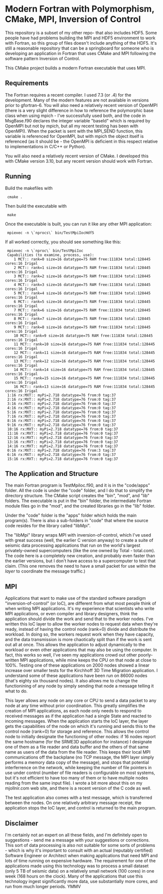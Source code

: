 Modern Fortran with Polymorphism, CMake, MPI, Inversion of Control
=============

This repository is a subset of my other repo- that also includes HDF5. Some people have had problems building the MPI and HDF5 environment to work with Fortran, so this group of files doesn't include anything of the HDF5. It's still a reasonable repository that can be a springboard for someone who is developing an application in Fortran that uses CMake and MPI following the software pattern Inversion of Control.

This CMake project builds a modern Fortran executable that uses MPI.


Requirements
-------------

The Fortran requires a recent compiler. I used 7.3 (or .4) for the development. Many of the modern features are not available in versions prior to gfortran-6.
You will also need a relatively recent version of OpenMPI (there is a very slight difference in how to reference the polymorphic base class when using mpich - I've successfully used both, and the code in MsgBase.f90 declares the integer variable "baseId" which is required by OpenMPI but not by mpich, but all my recent testing has been with OpenMPI). When the packet is sent with the MPI_SEND function, this variable is referenced for OpenMPI, but with mpich the object itself is referenced (as it should be - the OpenMPI is deficient in this respect relative to implementations in C/C++ or Python).

You will also need a relatively recent version of CMake. I developed this with CMake version 3.10, but any recent version should work with Fortran.


Running
-------------

Build the makefiles with

     cmake .

Then build the executable with

     make

Once the executable is built, you can run it like any other MPI application:

     mpiexec -n \`nprocs\` bin/TestMpiIocHdf5

If all worked correctly, you should see something like this:

     mpiexec -n \`nproc\` bin/TestMpiIoc
     Capabilities (to examine, process, use):
        1 MCT:: rank=0 size=16 datatype=75 RAM free:111834 total:128445 cores:16 Irigal
        2 MCT:: rank=1 size=16 datatype=75 RAM free:111834 total:128445 cores:16 Irigal
        3 MCT:: rank=2 size=16 datatype=75 RAM free:111834 total:128445 cores:16 Irigal
        4 MCT:: rank=3 size=16 datatype=75 RAM free:111834 total:128445 cores:16 Irigal
        5 MCT:: rank=4 size=16 datatype=75 RAM free:111834 total:128445 cores:16 Irigal
        6 MCT:: rank=5 size=16 datatype=75 RAM free:111834 total:128445 cores:16 Irigal
        7 MCT:: rank=6 size=16 datatype=75 RAM free:111834 total:128445 cores:16 Irigal
        8 MCT:: rank=7 size=16 datatype=75 RAM free:111834 total:128445 cores:16 Irigal
        9 MCT:: rank=8 size=16 datatype=75 RAM free:111834 total:128445 cores:16 Irigal
        10 MCT:: rank=9 size=16 datatype=75 RAM free:111834 total:128445 cores:16 Irigal
        11 MCT:: rank=10 size=16 datatype=75 RAM free:111834 total:128445 cores:16 Irigal
        12 MCT:: rank=11 size=16 datatype=75 RAM free:111834 total:128445 cores:16 Irigal
        13 MCT:: rank=12 size=16 datatype=75 RAM free:111834 total:128445 cores:16 Irigal
        14 MCT:: rank=14 size=16 datatype=75 RAM free:111834 total:128445 cores:16 Irigal
        15 MCT:: rank=15 size=16 datatype=75 RAM free:111834 total:128445 cores:16 Irigal
        16 MCT:: rank=13 size=16 datatype=75 RAM free:111834 total:128445 cores:16 Irigal
     1:16 rx:MXT:: myPi=2.718 datatype=76 from:0 tag:37
     2:16 rx:MXT:: myPi=2.718 datatype=76 from:0 tag:37
     3:16 rx:MXT:: myPi=2.718 datatype=76 from:0 tag:37
     4:16 rx:MXT:: myPi=2.718 datatype=76 from:0 tag:37
     5:16 rx:MXT:: myPi=2.718 datatype=76 from:0 tag:37
     7:16 rx:MXT:: myPi=2.718 datatype=76 from:0 tag:37
     8:16 rx:MXT:: myPi=2.718 datatype=76 from:0 tag:37
     9:16 rx:MXT:: myPi=2.718 datatype=76 from:0 tag:37
     10:16 rx:MXT:: myPi=2.718 datatype=76 from:0 tag:37
     11:16 rx:MXT:: myPi=2.718 datatype=76 from:0 tag:37
     12:16 rx:MXT:: myPi=2.718 datatype=76 from:0 tag:37
     13:16 rx:MXT:: myPi=2.718 datatype=76 from:0 tag:37
     14:16 rx:MXT:: myPi=2.718 datatype=76 from:0 tag:37
     0:16 rx:MXT:: myPi=2.718 datatype=76 from:3 tag:37
     6:16 rx:MXT:: myPi=2.718 datatype=76 from:0 tag:37
     15:16 rx:MXT:: myPi=2.718 datatype=76 from:0 tag:37


The Application and Structure
-------------

The main Fortran program is TestMpiIoc.f90, and it is in the "code/apps" folder. All the code is under the "code" folder, and I do that to simplify the directory structure. The CMake script creates the "bin", "mod", and "lib" folders. The executable is put in the "bin" folder, the intermediate Fortran module files go in the "mod", and the created libraries go in the "lib" folder.

Under the "code" folder is the "apps" folder which holds the main program(s). There is also a sub-folders in "code" that where the source code resides for the library called "libMpi".

The "libMpi" library wraps MPI with inversion-of-control, which I've used with great success (well, the earlier C version anyway) to create a suite of seismic data processing applications that run on the world's largest privately-owned supercomputers (like the one owned by Total - total.com). The code here is a completely new creation, and probably even faster than the earlier versions, but I don't have access to a supercomputer to test that claim. (This one removes the need to have a small packet for use within the *layer* to coordinate the message traffic.)


MPI
-------------

Applications that want to make use of the standard software paradigm "inversion-of-control" (or IoC), are different from what most people think of when writing MPI applications. It's my experience that scientists who write MPI applications, or even compiler and library designers, think the application should divide the work and send that to the worker nodes. I've written this IoC layer to allow the worker nodes to request data when they're ready, instead of having the control node (rank=0) divide and distribute the workload. In doing so, the workers request work when they have capacity, and the data transmission is more chaotically split than if the work is sent out all at once. This allows the application to adjust dynamically to the workload or even other applications that may also be using the computer. In fact, this works so well, I've seen my applications crowd out other poorly-written MPI applications, while mine keeps the CPU on that node at close to 100%. Testing one of these applications on 2000 nodes showed a linear increase over smaller tests for the Kirchhoff 3D Time Migration application. I understand some of these applications have been run on 86000 nodes (that's eighty six thousand nodes). It also allows me to change the functionining of any node by simply sending that node a message telling it what to do.

This layer allows any node on any core or CPU to send a data packet to any node at any time without prior coordination. This greatly simplifies the creation of MPI applications, as each node only needs to respond to received messages as if the application had a single State and reacted to incoming messages. When the application starts the IoC layer, the layer gets the capabilities of the node on which it's running and sends this to the control node (rank=0) for storage and reference. This allows the control node to initially designate the functioning of other nodes: if 16 nodes report the same hostname (for the SRME3D application for instance) I designate one of them as a file reader and data buffer and the others of that same name as users of the data from the file reader. This keeps their local MPI communications off the backplane (no TCP message, the MPI layer simply performs a memory data copy of the message), and stops that potential interferrence on the network, while keeping the number of file pointers in use under control (number of file readers is configurable on most systems, but it's not efficient to have too many of them or to have multiple nodes reading from the same input file). I wrote a bit more about this on my mjollnir.com web site, and there is a recent version of the C code as well.

The test application also comes with a test message, which is transferred between the nodes. On one relatively arbitrary message receipt, the application stops the IoC layer, and control is returned to the main program.



Disclaimer
-------------

I'm certainly not an expert on all these fields, and I'm definitely open to suggestions - send me a message with your suggestions or corrections.
This sort of data processing is also not suitable for some sorts of problems - which is why it's important to consult with an actual (reputably certified) Software Engineer or Architect when making applications that need MPI and lots of time running on expensive hardware.
The requirement for one of the applications made using this technology was to process a small dataset (only 5 TB of seismic data) on a relatively small network (100 cores) in one week (168 hours on the clock). Many of the applications that use this technology ingest significantly more data, use substantially more cores, and run from much longer periods.
YMMV

